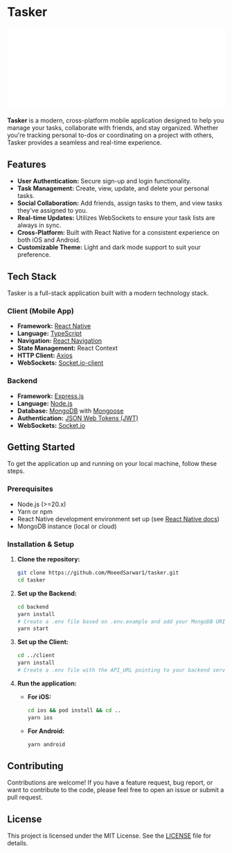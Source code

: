 # Tasker

![Tasker Logo](client/assets/images/logo.png)

**Tasker** is a modern, cross-platform mobile application designed to help you manage your tasks, collaborate with friends, and stay organized. Whether you're tracking personal to-dos or coordinating on a project with others, Tasker provides a seamless and real-time experience.

## Features

*   **User Authentication:** Secure sign-up and login functionality.
*   **Task Management:** Create, view, update, and delete your personal tasks.
*   **Social Collaboration:** Add friends, assign tasks to them, and view tasks they've assigned to you.
*   **Real-time Updates:** Utilizes WebSockets to ensure your task lists are always in sync.
*   **Cross-Platform:** Built with React Native for a consistent experience on both iOS and Android.
*   **Customizable Theme:** Light and dark mode support to suit your preference.

## Tech Stack

Tasker is a full-stack application built with a modern technology stack.

### Client (Mobile App)

*   **Framework:** [React Native](https://reactnative.dev/)
*   **Language:** [TypeScript](https://www.typescriptlang.org/)
*   **Navigation:** [React Navigation](https://reactnavigation.org/)
*   **State Management:** React Context
*   **HTTP Client:** [Axios](https://axios-http.com/)
*   **WebSockets:** [Socket.io-client](https://socket.io/docs/v4/client-api/)

### Backend

*   **Framework:** [Express.js](https://expressjs.com/)
*   **Language:** [Node.js](https://nodejs.org/)
*   **Database:** [MongoDB](https://www.mongodb.com/) with [Mongoose](https://mongoosejs.com/)
*   **Authentication:** [JSON Web Tokens (JWT)](https://jwt.io/)
*   **WebSockets:** [Socket.io](https://socket.io/)

## Getting Started

To get the application up and running on your local machine, follow these steps.

### Prerequisites

*   Node.js (>=20.x)
*   Yarn or npm
*   React Native development environment set up (see [React Native docs](https://reactnative.dev/docs/environment-setup))
*   MongoDB instance (local or cloud)

### Installation & Setup

1.  **Clone the repository:**
    ```bash
    git clone https://github.com/MoeedSarwar1/tasker.git
    cd tasker
    ```

2.  **Set up the Backend:**
    ```bash
    cd backend
    yarn install
    # Create a .env file based on .env.example and add your MongoDB URI and other secrets
    yarn start
    ```

3.  **Set up the Client:**
    ```bash
    cd ../client
    yarn install
    # Create a .env file with the API_URL pointing to your backend server
    ```

4.  **Run the application:**

    *   **For iOS:**
        ```bash
        cd ios && pod install && cd ..
        yarn ios
        ```
    *   **For Android:**
        ```bash
        yarn android
        ```

## Contributing

Contributions are welcome! If you have a feature request, bug report, or want to contribute to the code, please feel free to open an issue or submit a pull request.

## License

This project is licensed under the MIT License. See the [LICENSE](LICENSE) file for details.
